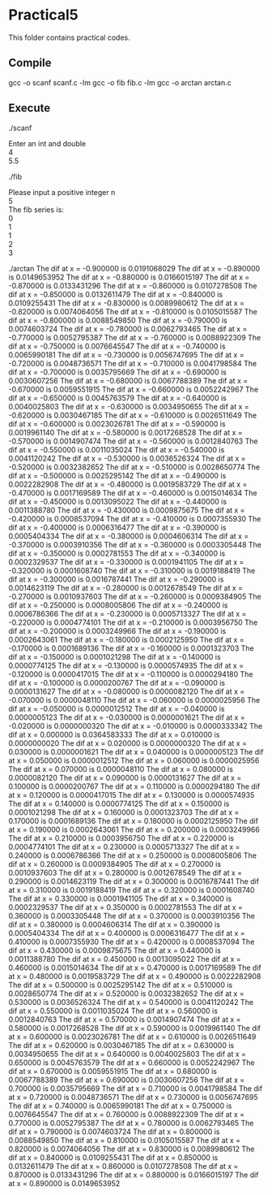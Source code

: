 # Practical5

This folder contains practical codes.

## Compile

gcc -o scanf  scanf.c -lm
gcc -o fib fib.c -lm
gcc -o arctan arctan.c

## Execute

./scanf

Enter an int and double<br>
4<br>
5.5<br>


./fib

Please input a positive integer n<br>
5<br>
The fib series is:<br>
0<br>
1<br>
1<br>
2<br>
3<br>


./arctan
The dif at x = -0.900000 is 0.0191068029
The dif at x = -0.890000 is 0.0149653952
The dif at x = -0.880000 is 0.0166015197
The dif at x = -0.870000 is 0.0133431296
The dif at x = -0.860000 is 0.0107278508
The dif at x = -0.850000 is 0.0132611479
The dif at x = -0.840000 is 0.0109255431
The dif at x = -0.830000 is 0.0089980612
The dif at x = -0.820000 is 0.0074064056
The dif at x = -0.810000 is 0.0105015587
The dif at x = -0.800000 is 0.0088549850
The dif at x = -0.790000 is 0.0074603724
The dif at x = -0.780000 is 0.0062793465
The dif at x = -0.770000 is 0.0052795387
The dif at x = -0.760000 is 0.0088922309
The dif at x = -0.750000 is 0.0076645547
The dif at x = -0.740000 is 0.0065990181
The dif at x = -0.730000 is 0.0056747695
The dif at x = -0.720000 is 0.0048736571
The dif at x = -0.710000 is 0.0041798584
The dif at x = -0.700000 is 0.0035795669
The dif at x = -0.690000 is 0.0030607256
The dif at x = -0.680000 is 0.0067788389
The dif at x = -0.670000 is 0.0059551915
The dif at x = -0.660000 is 0.0052242967
The dif at x = -0.650000 is 0.0045763579
The dif at x = -0.640000 is 0.0040025803
The dif at x = -0.630000 is 0.0034950655
The dif at x = -0.620000 is 0.0030467185
The dif at x = -0.610000 is 0.0026511649
The dif at x = -0.600000 is 0.0023026781
The dif at x = -0.590000 is 0.0019961140
The dif at x = -0.580000 is 0.0017268528
The dif at x = -0.570000 is 0.0014907474
The dif at x = -0.560000 is 0.0012840763
The dif at x = -0.550000 is 0.0011035024
The dif at x = -0.540000 is 0.0041120242
The dif at x = -0.530000 is 0.0036526324
The dif at x = -0.520000 is 0.0032382652
The dif at x = -0.510000 is 0.0028650774
The dif at x = -0.500000 is 0.0025295142
The dif at x = -0.490000 is 0.0022282908
The dif at x = -0.480000 is 0.0019583729
The dif at x = -0.470000 is 0.0017169589
The dif at x = -0.460000 is 0.0015014634
The dif at x = -0.450000 is 0.0013095022
The dif at x = -0.440000 is 0.0011388780
The dif at x = -0.430000 is 0.0009875675
The dif at x = -0.420000 is 0.0008537094
The dif at x = -0.410000 is 0.0007355930
The dif at x = -0.400000 is 0.0006316477
The dif at x = -0.390000 is 0.0005404334
The dif at x = -0.380000 is 0.0004606314
The dif at x = -0.370000 is 0.0003910356
The dif at x = -0.360000 is 0.0003305448
The dif at x = -0.350000 is 0.0002781553
The dif at x = -0.340000 is 0.0002329537
The dif at x = -0.330000 is 0.0001941105
The dif at x = -0.320000 is 0.0001608740
The dif at x = -0.310000 is 0.0019188419
The dif at x = -0.300000 is 0.0016787441
The dif at x = -0.290000 is 0.0014623119
The dif at x = -0.280000 is 0.0012678549
The dif at x = -0.270000 is 0.0010937603
The dif at x = -0.260000 is 0.0009384905
The dif at x = -0.250000 is 0.0008005806
The dif at x = -0.240000 is 0.0006786366
The dif at x = -0.230000 is 0.0005713327
The dif at x = -0.220000 is 0.0004774101
The dif at x = -0.210000 is 0.0003956750
The dif at x = -0.200000 is 0.0003249966
The dif at x = -0.190000 is 0.0002643061
The dif at x = -0.180000 is 0.0002125950
The dif at x = -0.170000 is 0.0001689136
The dif at x = -0.160000 is 0.0001323703
The dif at x = -0.150000 is 0.0001021298
The dif at x = -0.140000 is 0.0000774125
The dif at x = -0.130000 is 0.0000574935
The dif at x = -0.120000 is 0.0000417015
The dif at x = -0.110000 is 0.0000294180
The dif at x = -0.100000 is 0.0000200767
The dif at x = -0.090000 is 0.0000131627
The dif at x = -0.080000 is 0.0000082120
The dif at x = -0.070000 is 0.0000048110
The dif at x = -0.060000 is 0.0000025956
The dif at x = -0.050000 is 0.0000012512
The dif at x = -0.040000 is 0.0000005123
The dif at x = -0.030000 is 0.0000001621
The dif at x = -0.020000 is 0.0000000320
The dif at x = -0.010000 is 0.0000333342
The dif at x = 0.000000 is 0.0364583333
The dif at x = 0.010000 is 0.0000000020
The dif at x = 0.020000 is 0.0000000320
The dif at x = 0.030000 is 0.0000001621
The dif at x = 0.040000 is 0.0000005123
The dif at x = 0.050000 is 0.0000012512
The dif at x = 0.060000 is 0.0000025956
The dif at x = 0.070000 is 0.0000048110
The dif at x = 0.080000 is 0.0000082120
The dif at x = 0.090000 is 0.0000131627
The dif at x = 0.100000 is 0.0000200767
The dif at x = 0.110000 is 0.0000294180
The dif at x = 0.120000 is 0.0000417015
The dif at x = 0.130000 is 0.0000574935
The dif at x = 0.140000 is 0.0000774125
The dif at x = 0.150000 is 0.0001021298
The dif at x = 0.160000 is 0.0001323703
The dif at x = 0.170000 is 0.0001689136
The dif at x = 0.180000 is 0.0002125950
The dif at x = 0.190000 is 0.0002643061
The dif at x = 0.200000 is 0.0003249966
The dif at x = 0.210000 is 0.0003956750
The dif at x = 0.220000 is 0.0004774101
The dif at x = 0.230000 is 0.0005713327
The dif at x = 0.240000 is 0.0006786366
The dif at x = 0.250000 is 0.0008005806
The dif at x = 0.260000 is 0.0009384905
The dif at x = 0.270000 is 0.0010937603
The dif at x = 0.280000 is 0.0012678549
The dif at x = 0.290000 is 0.0014623119
The dif at x = 0.300000 is 0.0016787441
The dif at x = 0.310000 is 0.0019188419
The dif at x = 0.320000 is 0.0001608740
The dif at x = 0.330000 is 0.0001941105
The dif at x = 0.340000 is 0.0002329537
The dif at x = 0.350000 is 0.0002781553
The dif at x = 0.360000 is 0.0003305448
The dif at x = 0.370000 is 0.0003910356
The dif at x = 0.380000 is 0.0004606314
The dif at x = 0.390000 is 0.0005404334
The dif at x = 0.400000 is 0.0006316477
The dif at x = 0.410000 is 0.0007355930
The dif at x = 0.420000 is 0.0008537094
The dif at x = 0.430000 is 0.0009875675
The dif at x = 0.440000 is 0.0011388780
The dif at x = 0.450000 is 0.0013095022
The dif at x = 0.460000 is 0.0015014634
The dif at x = 0.470000 is 0.0017169589
The dif at x = 0.480000 is 0.0019583729
The dif at x = 0.490000 is 0.0022282908
The dif at x = 0.500000 is 0.0025295142
The dif at x = 0.510000 is 0.0028650774
The dif at x = 0.520000 is 0.0032382652
The dif at x = 0.530000 is 0.0036526324
The dif at x = 0.540000 is 0.0041120242
The dif at x = 0.550000 is 0.0011035024
The dif at x = 0.560000 is 0.0012840763
The dif at x = 0.570000 is 0.0014907474
The dif at x = 0.580000 is 0.0017268528
The dif at x = 0.590000 is 0.0019961140
The dif at x = 0.600000 is 0.0023026781
The dif at x = 0.610000 is 0.0026511649
The dif at x = 0.620000 is 0.0030467185
The dif at x = 0.630000 is 0.0034950655
The dif at x = 0.640000 is 0.0040025803
The dif at x = 0.650000 is 0.0045763579
The dif at x = 0.660000 is 0.0052242967
The dif at x = 0.670000 is 0.0059551915
The dif at x = 0.680000 is 0.0067788389
The dif at x = 0.690000 is 0.0030607256
The dif at x = 0.700000 is 0.0035795669
The dif at x = 0.710000 is 0.0041798584
The dif at x = 0.720000 is 0.0048736571
The dif at x = 0.730000 is 0.0056747695
The dif at x = 0.740000 is 0.0065990181
The dif at x = 0.750000 is 0.0076645547
The dif at x = 0.760000 is 0.0088922309
The dif at x = 0.770000 is 0.0052795387
The dif at x = 0.780000 is 0.0062793465
The dif at x = 0.790000 is 0.0074603724
The dif at x = 0.800000 is 0.0088549850
The dif at x = 0.810000 is 0.0105015587
The dif at x = 0.820000 is 0.0074064056
The dif at x = 0.830000 is 0.0089980612
The dif at x = 0.840000 is 0.0109255431
The dif at x = 0.850000 is 0.0132611479
The dif at x = 0.860000 is 0.0107278508
The dif at x = 0.870000 is 0.0133431296
The dif at x = 0.880000 is 0.0166015197
The dif at x = 0.890000 is 0.0149653952
